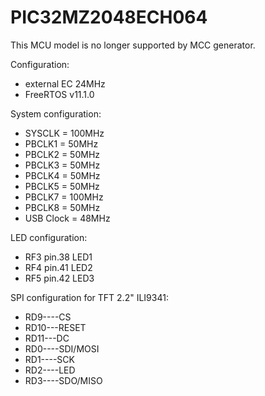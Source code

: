 # PIC32MZ2048ECH064
This MCU model is no longer supported by MCC generator. 

Configuration:
- external EC 24MHz
- FreeRTOS v11.1.0

System configuration:
- SYSCLK = 100MHz
- PBCLK1 = 50MHz
- PBCLK2 = 50MHz
- PBCLK3 = 50MHz
- PBCLK4 = 50MHz
- PBCLK5 = 50MHz
- PBCLK7 = 100MHz
- PBCLK8 = 50MHz
- USB Clock = 48MHz

LED configuration:
- RF3 pin.38 LED1
- RF4 pin.41 LED2
- RF5 pin.42 LED3

SPI configuration for TFT 2.2" ILI9341:
- RD9----CS
- RD10---RESET
- RD11---DC
- RD0----SDI/MOSI
- RD1----SCK
- RD2----LED
- RD3----SDO/MISO